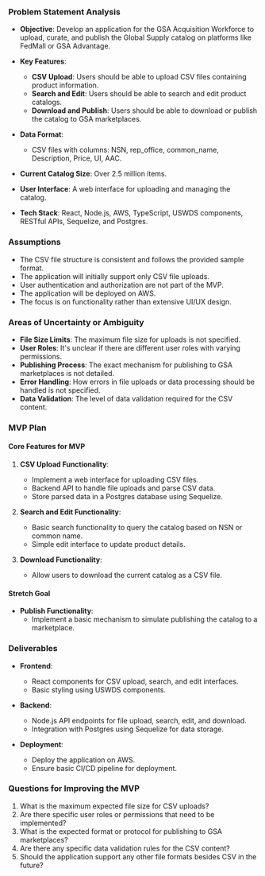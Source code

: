 ### Problem Statement Analysis

- **Objective**: Develop an application for the GSA Acquisition Workforce to upload, curate, and publish the Global Supply catalog on platforms like FedMall or GSA Advantage.
  
- **Key Features**:
  - **CSV Upload**: Users should be able to upload CSV files containing product information.
  - **Search and Edit**: Users should be able to search and edit product catalogs.
  - **Download and Publish**: Users should be able to download or publish the catalog to GSA marketplaces.
  
- **Data Format**: 
  - CSV files with columns: NSN, rep_office, common_name, Description, Price, UI, AAC.
  
- **Current Catalog Size**: Over 2.5 million items.

- **User Interface**: A web interface for uploading and managing the catalog.

- **Tech Stack**: React, Node.js, AWS, TypeScript, USWDS components, RESTful APIs, Sequelize, and Postgres.

### Assumptions

- The CSV file structure is consistent and follows the provided sample format.
- The application will initially support only CSV file uploads.
- User authentication and authorization are not part of the MVP.
- The application will be deployed on AWS.
- The focus is on functionality rather than extensive UI/UX design.

### Areas of Uncertainty or Ambiguity

- **File Size Limits**: The maximum file size for uploads is not specified.
- **User Roles**: It's unclear if there are different user roles with varying permissions.
- **Publishing Process**: The exact mechanism for publishing to GSA marketplaces is not detailed.
- **Error Handling**: How errors in file uploads or data processing should be handled is not specified.
- **Data Validation**: The level of data validation required for the CSV content.

### MVP Plan

#### Core Features for MVP
1. **CSV Upload Functionality**:
   - Implement a web interface for uploading CSV files.
   - Backend API to handle file uploads and parse CSV data.
   - Store parsed data in a Postgres database using Sequelize.

2. **Search and Edit Functionality**:
   - Basic search functionality to query the catalog based on NSN or common name.
   - Simple edit interface to update product details.

3. **Download Functionality**:
   - Allow users to download the current catalog as a CSV file.

#### Stretch Goal
- **Publish Functionality**:
  - Implement a basic mechanism to simulate publishing the catalog to a marketplace.

### Deliverables

- **Frontend**:
  - React components for CSV upload, search, and edit interfaces.
  - Basic styling using USWDS components.

- **Backend**:
  - Node.js API endpoints for file upload, search, edit, and download.
  - Integration with Postgres using Sequelize for data storage.

- **Deployment**:
  - Deploy the application on AWS.
  - Ensure basic CI/CD pipeline for deployment.

### Questions for Improving the MVP

1. What is the maximum expected file size for CSV uploads?
2. Are there specific user roles or permissions that need to be implemented?
3. What is the expected format or protocol for publishing to GSA marketplaces?
4. Are there any specific data validation rules for the CSV content?
5. Should the application support any other file formats besides CSV in the future?